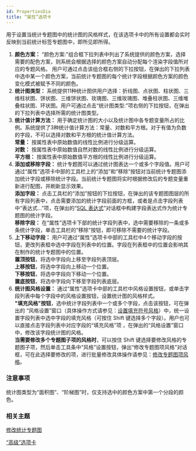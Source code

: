 ```yaml
---
id: PropertiesDia
title: “属性”选项卡
---
```

用于设置当统计专题图中的统计图的风格样式，在该选项卡中的所有设置都会实时反映到当前统计标签专题图中，即所见即所得。

1. **颜色方案：** “颜色方案:"组合框下拉列表中列出了系统提供的颜色方案，选择需要的配色方案，则系统会根据选择的颜色方案自动分配每个渲染字段值所对应的专题风格。 用户可通过点击该组合框右侧的下拉按钮，在弹出的下拉列表中选中某一个颜色方案，当前统计专题图的每个统计字段根据颜色方案的颜色变化模式被赋予不同的颜色。
2. **统计图类型：** 系统提供11种统计图供用户选择：折线图、点状图、柱状图、三维柱状图、饼状图、三维饼状图、玫瑰图、三维玫瑰图、堆叠柱状图、三维堆叠柱状图、环状图。用户可通过点击“统计图类型:”项右侧的下拉按钮，在弹出的下拉列表中选择所需的统计图类型。
3. **统计值计算方法：** 用于确定统计图的大小以及统计图中各专题变量所占的比例。系统提供了3种统计值计算方法：常量、对数和平方根。对于有值为负数的字段，不可以选择对数和平方根的统计值计算方法。   
**常量：** 按属性表中原始数值的线性比例进行分级运算。  
**对数：** 按属性表中原始数值自然对数的线性比例进行分级运算。  
**平方根：** 按属性表中原始数值平方根的线性比例进行分级运算。
4. **添加或移除字段：** 统计专题图可以通过统计图表达一个或多个字段值。用户可通过“属性”选项卡中部的工具栏上的“添加”和“移除”按钮对当前统计专题图添加统计字段或移除统计字段。当前统计专题图将实时根据修改后的专题变量重新进行配图，并刷新显示效果。   
**添加字段：** 点击工具栏的“添加”按钮的下拉按钮，在弹出的该专题图图层的所有字段列表中，点击需要添加的统计字段前面的方框，或者是点击字段列表中“表达式…”项，在弹出的“[SQL 表达式](../../Query/SQLQueryDia)”对话框中构建字段表达式作为统计专题图的统计字段。  
**移除字段：** 在“属性”选项卡下部的统计字段列表中，选中需要移除的一条或多条统计字段，单击工具栏的“移除”按钮，即可移除不需要的统计字段。
5. **上下移动字段：** 用户可通过“属性”选项卡中部的工具栏中4个移动字段的按钮，更改列表框中选中字段在列表中的位置。字段在列表框中的位置会影响其在制作的统计专题图中的位置。   
 **置顶按钮**，将选中字段向上移至字段列表顶层。  
 **上移按钮**，将选中字段向上移动一个位置。  
 **下移按钮**，将选中字段向下移动一个位置。  
 **置底按钮**，将选中字段向下移至字段列表底层。
6. **统计图风格设置：** 通过“属性”选项卡中部的工具栏中风格设置按钮，或单击字段列表中每个字段中的风格设置按钮，设置统计图的风格样式。  
**"填充风格"按钮**，选中统计字段列表中一个或多个字段，点击该按钮，可在弹出的 “风格设置”窗口（具体操作方式请参见：[设置填充符号风格](../../Visualization/LayerStyle/FillSymStyle)）中，统一设置字段列表中选中字段的填充风格（可按住 Shift 键选择多个字段）。用户也可以直接点击字段列表中对应字段的“填充风格”项 ，在弹出的“风格设置”窗口中，修改该字段统计图的风格。  
**当需要修改多个专题图子项的风格时**，可以按住 Shift 键选择要修改风格的专题图子项，然后单击工具条中“风格”设置按钮，弹出“修改专题图项风格”对话框，可在此选择要修改的项，进行批量修改具体操作请参见：[修改专题图项风格](../ThematicStyle)。

### 注意事项

统计图类型为“面积图”、“阶梯图”时，仅支持选中的颜色方案中第一个分段的颜色。

### 相关主题

 [修改统计专题图](GraphMapDia)

 [“高级”选项卡](AdvancedDia)


